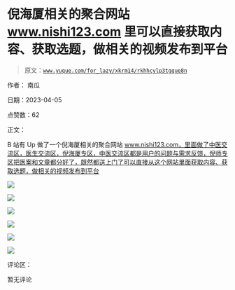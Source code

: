# 倪海厦相关的聚合网站 www.nishi123.com 里可以直接获取内容、获取选题，做相关的视频发布到平台

> 原文：[`www.yuque.com/for_lazy/xkrm14/rkhhcylp3tgque8n`](https://www.yuque.com/for_lazy/xkrm14/rkhhcylp3tgque8n)

作者： 南瓜

日期：2023-04-05

点赞数：62

正文：

B 站有 Up 做了一个倪海厦相关的聚合网站 www.nishi123.com，里面做了中医交流区，医生交流区，倪海厦专区，中医交流区都是用户的问题与需求反馈，倪师专区把医案和文章都分好了，既然都送上门了可以直接从这个网站里面获取内容、获取选题，做相关的视频发布到平台

![](img/99b8ee80c52790f18cc54b1e8dd7b1e7.png)

![](img/65cb658fa91c0d3a5471c7869afd83a7.png)

![](img/a45eedd83c331e63ba10d9a8310cb1f7.png)

![](img/25c108e4b8f927a3e9e6cfcf17a93c5f.png)

![](img/55e82b3dd0c24fbbaef2bd247f8bec10.png)

![](img/be3ce809ce9a9aa0db7ce4859dfff8a5.png)

评论区：

暂无评论




